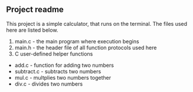 ## Project readme
This project is a simple calculator, that runs on the terminal. The files used here are  listed below.
1. main.c - the main program where execution begins
2. main.h - the header file of all function protocols used here
3. C user-defined helper functions
*	add.c - function for adding two numbers
*	subtract.c - subtracts two numbers
*	mul.c -  multplies two numbers together
*	div.c - divides two numbers
